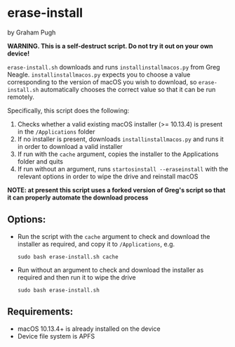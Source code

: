 erase-install
=============
by Graham Pugh

**WARNING. This is a self-destruct script. Do not try it out on your own device!**

`erase-install.sh` downloads and runs `installinstallmacos.py` from Greg Neagle. `installinstallmacos.py` expects you to choose a value corresponding to the version of macOS you wish to download, so `erase-install.sh` automatically chooses the correct value so that it can be run remotely.

Specifically, this script does the following:

1. Checks whether a valid existing macOS installer (>= 10.13.4) is present in the `/Applications` folder
2. If no installer is present, downloads `installinstallmacos.py` and runs it in order to download a valid installer
3. If run with the `cache` argument, copies the installer to the Applications folder and quits
4. If run without an argument, runs `startosinstall --eraseinstall` with the relevant options in order to wipe the drive and reinstall macOS

**NOTE: at present this script uses a forked version of Greg's script so that it can properly automate the download process**

## Options:

* Run the script with the `cache` argument to check and download the installer as required, and copy it to `/Applications`, e.g.

    ```
    sudo bash erase-install.sh cache
    ```

* Run without an argument to check and download the installer as required and then run it to wipe the drive

    ```
    sudo bash erase-install.sh
    ```

## Requirements:

* macOS 10.13.4+ is already installed on the device
* Device file system is APFS
